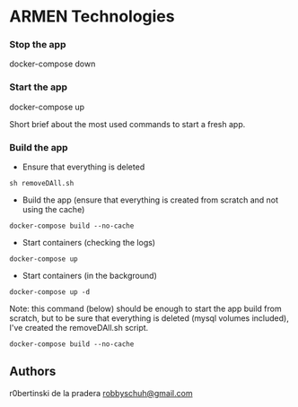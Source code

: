 # ARMEN Technologies

### Stop the app
docker-compose down

### Start the app
docker-compose up

Short brief about the most used commands to start a fresh app.

### Build the app

* Ensure that everything is deleted
```
sh removeDAll.sh
```

* Build the app (ensure that everything is created from scratch and not using the cache)
```
docker-compose build --no-cache
```

* Start containers (checking the logs)
```
docker-compose up
```

* Start containers (in the background)

```
docker-compose up -d
```

Note: this command (below) should be enough to start the app build from scratch, but to be sure that everything is deleted (mysql volumes included), I've created the removeDAll.sh script.
```
docker-compose build --no-cache
```

## Authors

r0bertinski de la pradera 
[robbyschuh@gmail.com](https://nohanohave)